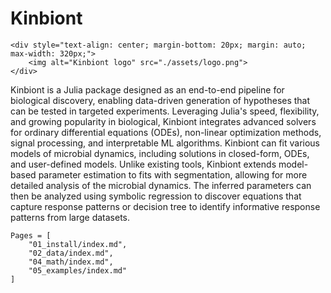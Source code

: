 # Kinbiont 

```@raw html
<div style="text-align: center; margin-bottom: 20px; margin: auto; max-width: 320px;">
    <img alt="Kinbiont logo" src="./assets/logo.png">
</div>
```

Kinbiont is a Julia package designed as an end-to-end pipeline for biological discovery, enabling data-driven generation of hypotheses that can be tested in targeted experiments. Leveraging Julia's speed, flexibility, and growing popularity in biological, Kinbiont integrates advanced solvers for ordinary differential equations (ODEs), non-linear optimization methods, signal processing, and interpretable ML algorithms. Kinbiont can fit various models of microbial dynamics, including solutions in closed-form, ODEs, and user-defined models. Unlike existing tools, Kinbiont extends model-based parameter estimation to fits with segmentation, allowing for more detailed analysis of the microbial dynamics. The inferred parameters can then be analyzed using symbolic regression to discover equations that capture response patterns or decision tree to identify informative response patterns from large datasets. 

```@contents
Pages = [
    "01_install/index.md",
    "02_data/index.md",
    "04_math/index.md",
    "05_examples/index.md"
]
```
